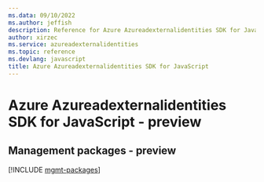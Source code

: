 ```yaml
---
ms.data: 09/10/2022
ms.author: jeffish
description: Reference for Azure Azureadexternalidentities SDK for JavaScript
author: xirzec
ms.service: azureadexternalidentities
ms.topic: reference
ms.devlang: javascript
title: Azure Azureadexternalidentities SDK for JavaScript
---
```

# Azure Azureadexternalidentities SDK for JavaScript - preview

## Management packages - preview
[!INCLUDE [mgmt-packages](azureadexternalidentities-mgmt-index.md)]
